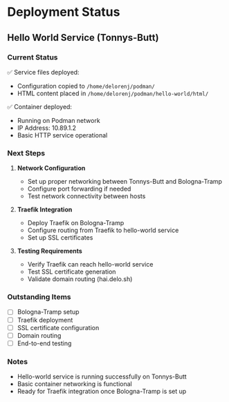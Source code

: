 # Deployment Status

## Hello World Service (Tonnys-Butt)

### Current Status
✅ Service files deployed:
- Configuration copied to `/home/delorenj/podman/`
- HTML content placed in `/home/delorenj/podman/hello-world/html/`

✅ Container deployed:
- Running on Podman network
- IP Address: 10.89.1.2
- Basic HTTP service operational

### Next Steps
1. **Network Configuration**
   - Set up proper networking between Tonnys-Butt and Bologna-Tramp
   - Configure port forwarding if needed
   - Test network connectivity between hosts

2. **Traefik Integration**
   - Deploy Traefik on Bologna-Tramp
   - Configure routing from Traefik to hello-world service
   - Set up SSL certificates

3. **Testing Requirements**
   - Verify Traefik can reach hello-world service
   - Test SSL certificate generation
   - Validate domain routing (hai.delo.sh)

### Outstanding Items
- [ ] Bologna-Tramp setup
- [ ] Traefik deployment
- [ ] SSL certificate configuration
- [ ] Domain routing
- [ ] End-to-end testing

### Notes
- Hello-world service is running successfully on Tonnys-Butt
- Basic container networking is functional
- Ready for Traefik integration once Bologna-Tramp is set up
